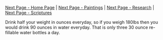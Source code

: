 [Next Page - Home Page](/index.md) | [Next Page - Paintings](/Paintings.md) | [Next Page - Research](/Research.md) | [Next Page - Scriptures](/Verses.md)  

Drink half your weight in ounces everyday, so if you weigh 180lbs then you would drink 90 ounces in water everyday. That is only three 30 ounce re-fillable water bottles a day.

